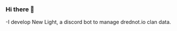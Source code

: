 ### Hi there 👋

<!--
**JacobM089/JacobM089** is a ✨ _special_ ✨ repository because its `README.md` (this file) appears on your GitHub profile.
Here are some ideas to get you started:
-->

-I develop New Light, a discord bot to manage drednot.io clan data.
